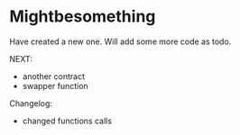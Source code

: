 # Mightbesomething

Have created a new one. Will add some more code as todo.

NEXT:

- another contract
- swapper function

Changelog:
- changed functions calls
